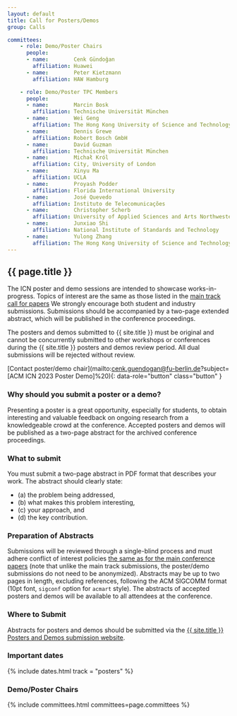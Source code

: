 ```yaml
---
layout: default
title: Call for Posters/Demos
group: Calls

committees:
    - role: Demo/Poster Chairs
      people:
      - name:        Cenk Gündoğan
        affiliation: Huawei
      - name:        Peter Kietzmann
        affiliation: HAW Hamburg

    - role: Demo/Poster TPC Members
      people:
      - name:        Marcin Bosk
        affiliation: Technische Universität München
      - name:        Wei Geng
        affiliation: The Hong Kong University of Science and Technology (Guangzhou)
      - name:        Dennis Grewe
        affiliation: Robert Bosch GmbH
      - name:        David Guzman
        affiliation: Technische Universität München
      - name:        Michał Król
        affiliation: City, University of London
      - name:        Xinyu Ma
        affiliation: UCLA
      - name:        Proyash Podder
        affiliation: Florida International University
      - name:        José Quevedo
        affiliation: Instituto de Telecomunicações
      - name:        Christopher Scherb
        affiliation: University of Applied Sciences and Arts Northwestern Switzerland
      - name:        Junxiao Shi
        affiliation: National Institute of Standards and Technology
      - name:        Yulong Zhang
        affiliation: The Hong Kong University of Science and Technology (Guangzhou)
---
```


## {{ page.title }}

The ICN poster and demo sessions are intended to showcase works-in-progress.
Topics of interest are the same as those listed in the [main track call for papers](./cf-papers.html)
We strongly encourage both student and industry submissions.
Submissions should be accompanied by a two-page extended abstract, which will be published in the conference proceedings.

The posters and demos submitted to {{ site.title }} must be original and cannot be concurrently submitted to other workshops or conferences during the {{ site.title }} posters and demos review period.
All dual submissions will be rejected without review.

[Contact poster/demo chair](mailto:cenk.guendogan@fu-berlin.de?subject=[ACM ICN 2023 Poster Demo]%20){: data-role="button" class="button" }

### Why should you submit a poster or a demo?

Presenting a poster is a great opportunity, especially for students, to obtain interesting and valuable feedback on ongoing research from a knowledgeable crowd at the conference.
Accepted posters and demos will be published as a two-page abstract for the archived conference proceedings.

### What to submit

You must submit a two-page abstract in PDF format that describes your work.
The abstract should clearly state:

- (a) the problem being addressed,
- (b) what makes this problem interesting,
- (c) your approach, and
- (d) the key contribution.

### Preparation of Abstracts

Submissions will be reviewed through a single-blind process and must adhere conflict of interest policies [the same as for the main conference papers](./cf-papers.html) (note that unlike the main track submissions, the poster/demo submissions do not need to be anonymized).
Abstracts may be up to two pages in length, excluding references, following the ACM SIGCOMM format (10pt font, `sigconf` option for `acmart` style).
The abstracts of accepted posters and demos will be available to all attendees at the conference.

### Where to Submit

Abstracts for posters and demos should be submitted via the [{{ site.title }} Posters and Demos submission website](https://icn23posterdemo.hotcrp.com/).

### Important dates

{% include dates.html track = "posters" %}

### Demo/Poster Chairs

{% include committees.html committees=page.committees %}
